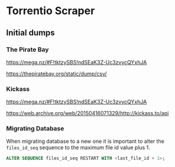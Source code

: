 # Torrentio Scraper

## Initial dumps

### The Pirate Bay

https://mega.nz/#F!tktzySBS!ndSEaK3Z-Uc3zvycQYxhJA

https://thepiratebay.org/static/dump/csv/

### Kickass

https://mega.nz/#F!tktzySBS!ndSEaK3Z-Uc3zvycQYxhJA

https://web.archive.org/web/20150416071329/http://kickass.to/api

### Migrating Database

When migrating database to a new one it is important to alter the `files_id_seq` sequence to the maximum file id value plus 1.

```sql
ALTER SEQUENCE files_id_seq RESTART WITH <last_file_id + 1>;
```